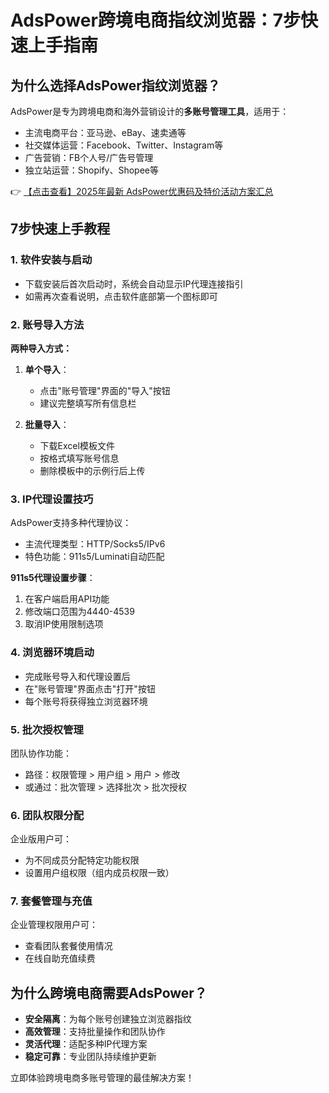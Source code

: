 # AdsPower跨境电商指纹浏览器：7步快速上手指南

## 为什么选择AdsPower指纹浏览器？
AdsPower是专为跨境电商和海外营销设计的**多账号管理工具**，适用于：
- 主流电商平台：亚马逊、eBay、速卖通等
- 社交媒体运营：Facebook、Twitter、Instagram等
- 广告营销：FB个人号/广告号管理
- 独立站运营：Shopify、Shopee等

👉 [【点击查看】2025年最新 AdsPower优惠码及特价活动方案汇总](https://bit.ly/adspower_free)

## 7步快速上手教程

### 1. 软件安装与启动
- 下载安装后首次启动时，系统会自动显示IP代理连接指引
- 如需再次查看说明，点击软件底部第一个图标即可

### 2. 账号导入方法
**两种导入方式：**
1. **单个导入**：
   - 点击"账号管理"界面的"导入"按钮
   - 建议完整填写所有信息栏

2. **批量导入**：
   - 下载Excel模板文件
   - 按格式填写账号信息
   - 删除模板中的示例行后上传

### 3. IP代理设置技巧
AdsPower支持多种代理协议：
- 主流代理类型：HTTP/Socks5/IPv6
- 特色功能：911s5/Luminati自动匹配

**911s5代理设置步骤**：
1. 在客户端启用API功能
2. 修改端口范围为4440-4539
3. 取消IP使用限制选项

### 4. 浏览器环境启动
- 完成账号导入和代理设置后
- 在"账号管理"界面点击"打开"按钮
- 每个账号将获得独立浏览器环境

### 5. 批次授权管理
团队协作功能：
- 路径：权限管理 > 用户组 > 用户 > 修改
- 或通过：批次管理 > 选择批次 > 批次授权

### 6. 团队权限分配
企业版用户可：
- 为不同成员分配特定功能权限
- 设置用户组权限（组内成员权限一致）

### 7. 套餐管理与充值
企业管理权限用户可：
- 查看团队套餐使用情况
- 在线自助充值续费

## 为什么跨境电商需要AdsPower？
- **安全隔离**：为每个账号创建独立浏览器指纹
- **高效管理**：支持批量操作和团队协作
- **灵活代理**：适配多种IP代理方案
- **稳定可靠**：专业团队持续维护更新

立即体验跨境电商多账号管理的最佳解决方案！